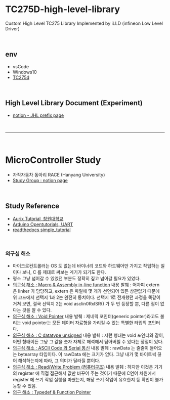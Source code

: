 # TC275D-high-level-library
Custom High Level TC275 Library Implemented by iLLD (infineon Low Level Driver)

<br>

## env

- vsCode
- Windows10
- [TC275d](https://kr.rs-online.com/web/c/semiconductors/semiconductor-development-kits/processor-microcontroller-development-kits/)

<br>

## High Level Library Document (Experiment)

- [notion - JHL prefix page](https://www.notion.so/AUrix-Tutorial-56859ecd2dc548ec9b9df59432dfbb76)

<br>
<hr>
<br>

# MicroController Study

- 자작자동차 동아리 RACE (Hanyang University)
- [Study Group : notion page](https://www.notion.so/AUrix-Tutorial-56859ecd2dc548ec9b9df59432dfbb76)

<br>

## Study Reference

- [Aurix Tutorial, 창원대학교](https://aurixtutorial.readthedocs.io/ko/latest/index.html)
- [Arduino Opentutorials, UART](https://opentutorials.org/module/2106/12247)
- [readthedocs simple_tutorial](https://openvslam.readthedocs.io/en/master/simple_tutorial.html)

<br>

### 의구심 해소

- 마이크로컨트롤러는 OS 도 없는데 바이너리 코드와 하드웨어만 가지고 작업하는 일이다 보니, C 를 제대로 써보는 계기가 되기도 한다.
- 평소 그냥 넘어갈 수 있었던 부분도 정확히 짚고 넘어갈 필요가 있었다.
- [의구심 해소 : Macro & Assembly in-line function](https://www.notion.so/3-Asclin-Hello-World-0334ec01f1c549239452c17c8f6f585e#7a2b7d5e576c45909d7d079efe108a83) 내용 발췌 : 어차피 extern 은 linker 가 담당하고, extern 은 파일에 몇 개가 선언되어 있든 상관없기 때문에 위 코드에서 선택지 1과 2는 완전히 동치이다. 선택지 1로 전개했던 과정을 똑같이 거쳐 보면, 결국 선택지 2는 void asclin0RxISR() 가 두 번 등장할 뿐, 다른 점이 없다는 것을 알 수 있다. 
- [의구심 해소 : Void Pointer](https://www.notion.so/4-Asclin-My-Own-Terminal-35e0e4c269c44242a75cde39902d630b#cc597e54630d4347ae68051c717fb70e) 내용 발췌 : 제네릭 포인터(generic pointer)라고도 불리는 void pointer는 모든 데이터 자료형을 가리킬 수 있는 특별한 타입의 포인터다.
- [의구심 해소 : C datatype unsigned](https://www.notion.so/5-VADC-Multi-channel-voltmeter-e1c015e982684e4794fab1f41ac20694#bfeaeb450e1646e180285389da78dbf6) 내용 발췌 : 저런 형태는 void 포인터와 같이, 어떤 형태이든 그냥 그 값을 숫자 자체로 해석해서 담아버릴 수 있다는 장점이 있다.
- [의구심 해소 : ASCII Code 와 Serial 통신](https://www.notion.so/6-VADC-My-Own-Cheap-Oscilloscope-f28737c0172946ecb200f930bbec4596#0cbcfcf0d80946ada1cdbe534b67a308) 내용 발췌 :  rawData 는 줄줄이 들어오는 bytearray 타입이다. 이 rawData 에는 크기가 없다. 그냥 내가 몇 바이트씩 끊어 해석하는지에 따라, 그 의미가 달라질 뿐이다.
- [의구심 해소 : Read/Write Problem (컴퓨터구조)](https://www.notion.so/7-GTM-Chronos-Ruler-0f593d510375497eb6038de2ed455c51#f58c77ed38884f5a90c8f546b60f77d6) 내용 발췌 :  하지만 이것은 기기의 register 에 직접 접근해서 값만 바꾸어 주는 것이기 때문에 C언어 차원에서 register 에 쓰기 작업 실행을 마쳤는지, 해당 쓰기 작업이 유효한지 등 확인이 불가능할 수 있음.
- [의구 해소 : Typedef & Function Pointer](https://www.notion.so/9-GPT12-Module-Where-Are-We-b88fe8a7f42e4f9a83a86a7603fd81fc#0afe904f4d7d4a70b8228699e1b72d4f)
